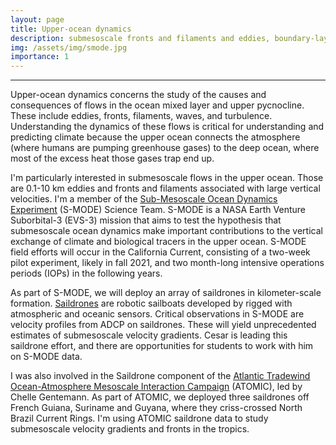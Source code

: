 ```yaml
---
layout: page
title: Upper-ocean dynamics
description: submesoscale fronts and filaments and eddies, boundary-layer turbulence, internal waves
img: /assets/img/smode.jpg
importance: 1
---
```


***

Upper-ocean dynamics concerns the study of the causes and consequences of flows in the ocean mixed layer
and upper pycnocline. These include eddies, fronts, filaments, waves, and turbulence. Understanding the dynamics of 
these flows is critical for understanding and predicting climate because the upper ocean connects the atmosphere
(where humans are pumping greenhouse gases) to the deep ocean, where most of the excess heat those gases trap end up. 

I'm particularly interested in submesoscale flows in the upper ocean.  Those are 0.1-10 km eddies and fronts and 
filaments associated with large vertical velocities. I'm a member of the <ins>[Sub-Mesoscale Ocean Dynamics Experiment](https://espo.nasa.gov/s-mode)</ins> (S-MODE) Science Team. S-MODE is a NASA Earth Venture Suborbital-3 (EVS-3) mission that aims to test the hypothesis that submesoscale ocean dynamics make important contributions to the vertical exchange of climate and biological tracers in the upper ocean. S-MODE field efforts will occur in the California Current, consisting of a two-week pilot experiment, likely in fall 2021, and two month-long intensive operations periods (IOPs) in the following years.

As part of S-MODE, we will deploy an array of saildrones in kilometer-scale
formation. [Saildrones](https://www.saildrone.com) are robotic sailboats developed by
rigged with atmospheric and oceanic sensors. Critical observations in S-MODE are velocity profiles
from ADCP on saildrones. These will yield unprecedented estimates of submesoscale velocity gradients.
Cesar is leading this saildrone effort, and there are opportunities for
students to work with him on S-MODE data.

I was also involved in the Saildrone component of the <ins>[Atlantic Tradewind Ocean-Atmosphere Mesoscale Interaction Campaign](https://psl.noaa.gov/atomic/)</ins> (ATOMIC), led by Chelle Gentemann. As part of ATOMIC, we deployed three saildrones off French Guiana, Suriname and Guyana, where they criss-crossed North Brazil Current Rings. I'm using  ATOMIC saildrone data to study submesoscale velocity gradients and fronts in the tropics.

<!--
<div class="row">
    <div class="col-sm mt-3 mt-md-0">
        <img class="img-fluid rounded z-depth-1" src="{{ '/assets/img/1.jpg' | relative_url }}" alt="" title="example image"/>
    </div>
    <div class="col-sm mt-3 mt-md-0">
        <img class="img-fluid rounded z-depth-1" src="{{ '/assets/img/3.jpg' | relative_url }}" alt="" title="example image"/>
    </div>
    <div class="col-sm mt-3 mt-md-0">
        <img class="img-fluid rounded z-depth-1" src="{{ '/assets/img/5.jpg' | relative_url }}" alt="" title="example image"/>
    </div>
</div>
<div class="caption">
    Caption photos easily. On the left, a road goes through a tunnel. Middle, leaves artistically fall in a hipster photoshoot. Right, in another hipster photoshoot, a lumberjack grasps a handful of pine needles.
</div>
<div class="row">
    <div class="col-sm mt-3 mt-md-0">
        <img class="img-fluid rounded z-depth-1" src="{{ '/assets/img/5.jpg' | relative_url }}" alt="" title="example image"/>
    </div>
</div>
<div class="caption">
    This image can also have a caption. It's like magic.
</div> -->

<!-- You can also put regular text between your rows of images.
Say you wanted to write a little bit about your project before you posted the rest of the images.
You describe how you toiled, sweated, *bled* for your project, and then... you reveal it's glory in the next row of images. -->


<!-- <div class="row justify-content-sm-center">
    <div class="col-sm-8 mt-3 mt-md-0">
        <img class="img-fluid rounded z-depth-1" src="{{ '/assets/img/6.jpg' | relative_url }}" alt="" title="example image"/>
    </div>
    <div class="col-sm-4 mt-3 mt-md-0">
        <img class="img-fluid rounded z-depth-1" src="{{ '/assets/img/11.jpg' | relative_url }}" alt="" title="example image"/>
    </div>
</div>
<div class="caption">
    Left: a cartoon of the S-MODE field campaigns. Right: a saildrone
</div> -->

<!--
The code is simple.
Just wrap your images with `<div class="col-sm">` and place them inside `<div class="row">` (read more about the <a href="https://getbootstrap.com/docs/4.4/layout/grid/" target="_blank">Bootstrap Grid</a> system).
To make images responsive, add `img-fluid` class to each; for rounded corners and shadows use `rounded` and `z-depth-1` classes.
Here's the code for the last row of images above:

```html
<div class="row justify-content-sm-center">
    <div class="col-sm-8 mt-3 mt-md-0">
        <img class="img-fluid rounded z-depth-1" src="{{ '/assets/img/6.jpg' | relative_url }}" alt="" title="example image"/>
    </div>
    <div class="col-sm-4 mt-3 mt-md-0">
        <img class="img-fluid rounded z-depth-1" src="{{ '/assets/img/11.jpg' | relative_url }}" alt="" title="example image"/>
    </div>
</div>
``` -->

